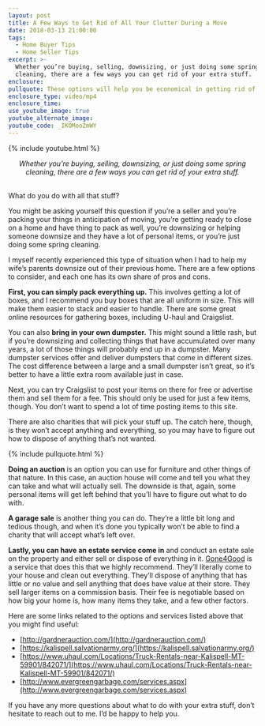 ```yaml
---
layout: post
title: A Few Ways to Get Rid of All Your Clutter During a Move
date: 2018-03-13 21:00:00
tags:
  - Home Buyer Tips
  - Home Seller Tips
excerpt: >-
  Whether you’re buying, selling, downsizing, or just doing some spring
  cleaning, there are a few ways you can get rid of your extra stuff.
enclosure:
pullquote: These options will help you be economical in getting rid of your extra stuff.
enclosure_type: video/mp4
enclosure_time:
use_youtube_image: true
youtube_alternate_image:
youtube_code: _IKOMooZmWY
---
```


{% include youtube.html %}

<center><em>Whether you&rsquo;re buying, selling, downsizing, or just doing some spring cleaning, there are a few ways you can get rid of your extra stuff.</em></center>

<center>&nbsp;</center>

What do you do with all that stuff?

You might be asking yourself this question if you’re a seller and you’re packing your things in anticipation of moving, you’re getting ready to close on a home and have thing to pack as well, you’re downsizing or helping someone downsize and they have a lot of personal items, or you’re just doing some spring cleaning.

I myself recently experienced this type of situation when I had to help my wife’s parents downsize out of their previous home. There are a few options to consider, and each one has its own share of pros and cons.

**First, you can simply pack everything up.** This involves getting a lot of boxes, and I recommend you buy boxes that are all uniform in size. This will make them easier to stack and easier to handle. There are some great online resources for gathering boxes, including U-haul and Craigslist.

You can also **bring in your own dumpster.** This might sound a little rash, but if you’re downsizing and collecting things that have accumulated over many years, a lot of those things will probably end up in a dumpster. Many dumpster services offer and deliver dumpsters that come in different sizes. The cost difference between a large and a small dumpster isn’t great, so it’s better to have a little extra room available just in case.

Next, you can try Craigslist to post your items on there for free or advertise them and sell them for a fee. This should only be used for just a few items, though. You don’t want to spend a lot of time posting items to this site.

There are also charities that will pick your stuff up. The catch here, though, is they won’t accept anything and everything, so you may have to figure out how to dispose of anything that’s not wanted.

{% include pullquote.html %}

**Doing an auction** is an option you can use for furniture and other things of that nature. In this case, an auction house will come and tell you what they can take and what will actually sell. The downside is that, again, some personal items will get left behind that you’ll have to figure out what to do with.

**A garage sale** is another thing you can do. They’re a little bit long and tedious though, and when it’s done you typically won’t be able to find a charity that will accept what’s left over.

**Lastly, you can have an estate service come in** and conduct an estate sale on the property and either sell or dispose of everything in it. [Gone4Good](https://www.gone4good.com/) is a service that does this that we highly recommend. They’ll literally come to your house and clean out everything. They’ll dispose of anything that has little or no value and sell anything that does have value at their store. They sell larger items on a commission basis. Their fee is negotiable based on how big your home is, how many items they take, and a few other factors.

Here are some links related to the options and services listed above that you might find useful:

* [http://gardnerauction.com/](http://gardnerauction.com/)
* [https://kalispell.salvationarmy.org/](https://kalispell.salvationarmy.org/)
* [https://www.uhaul.com/Locations/Truck-Rentals-near-Kalispell-MT-59901/842071/](https://www.uhaul.com/Locations/Truck-Rentals-near-Kalispell-MT-59901/842071/)
* [http://www.evergreengarbage.com/services.aspx](http://www.evergreengarbage.com/services.aspx)

If you have any more questions about what to do with your extra stuff, don’t hesitate to reach out to me. I’d be happy to help you.<br>